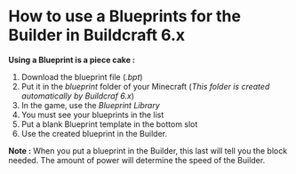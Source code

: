 
How to use a Blueprints for the Builder in Buildcraft 6.x
=========================================================

**Using a Blueprint is a piece cake :**

1. Download the blueprint file (*.bpt*)
2. Put it in the *blueprint* folder of your Minecraft (*This folder is created automatically by Buildcraf 6.x*)
3. In the game, use the *Blueprint Library*
4. You must see your blueprints in the list
5. Put a blank Blueprint template in the bottom slot
6. Use the created blueprint in the Builder. 

**Note :** When you put a blueprint in the Builder, this last will tell you the block needed. The amount of power will determine the speed of the Builder.






